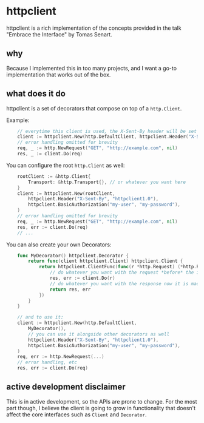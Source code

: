 # httpclient

httpclient is a rich implementation of the concepts provided in the talk "Embrace the Interface" by Tomas Senart.

## why

Because I implemented this in too many projects, and I want a go-to implementation that works out of the box.

## what does it do

httpclient is a set of decorators that compose on top of a `http.Client`.

Example:

```go
    // everytime this client is used, the X-Sent-By header will be set with httpclient1.0
    client := httpclient.New(http.DefaultClient, httpclient.Header("X-Sent-By", "httpclient1.0"))
    // error handling omitted for brevity
    req, _ := http.NewRequest("GET", "http://example.com", nil)
    res, _ := client.Do(req)
```

You can configure the root `http.Client` as well:

```go
    rootClient := &http.Client{
        Transport: &http.Transport{}, // or whatever you want here
    }
    client := httpclient.New(rootClient,
        httpclient.Header("X-Sent-By", "httpclient1.0"),
        httpclient.BasicAuthorization("my-user", "my-password"),
    )
    // error handling omitted for brevity
    req, _ := http.NewRequest("GET", "http://example.com", nil)
    res, err := client.Do(req)
    // ...
```

You can also create your own Decorators:

```go
    func MyDecorator() httpclient.Decorator {
        return func(client httpclient.Client) httpclient.Client {
            return httpclient.ClientFunc(func(r *http.Request) (*http.Response, error) {
                // do whatever you want with the request *before* the it is made
                res, err := client.Do(r)
                // do whatever you want with the response now it is made
                return res, err
            })
        }
    }

    // and to use it:
    client := httpclient.New(http.DefaultClient,
        MyDecorator(),
        // you can use it alongside other decorators as well
        httpclient.Header("X-Sent-By", "httpclient1.0"),
        httpclient.BasicAuthorization("my-user", "my-password"),
    )
    req, err := http.NewRequest(...)
    // error handling, etc
    res, err := client.Do(req)

```

## active development disclaimer

This is in active development, so the APIs are prone to change.
For the most part though, I believe the client is going to grow in functionality that doesn't affect the core interfaces such as `Client` and `Decorator`.